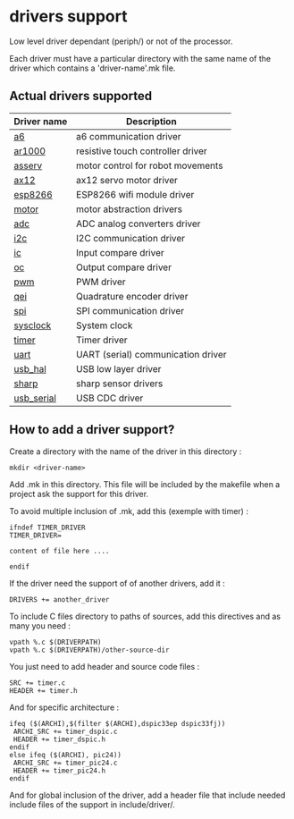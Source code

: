 # drivers support

Low level driver dependant (periph/) or not of the processor.

Each driver must have a particular directory with the same name of the driver which contains a 'driver-name'.mk file.

## Actual drivers supported

|Driver name|Description|
|-----------|-----------|
|[a6](a6/README.md)|a6 communication driver|
|[ar1000](ar1000/README.md)|resistive touch controller driver|
|[asserv](asserv/README.md)|motor control for robot movements|
|[ax12](ax12/README.md)|ax12 servo motor driver|
|[esp8266](esp8266/README.md)|ESP8266 wifi module driver|
|[motor](motor/README.md)|motor abstraction drivers|
|[adc](periph/adc/README.md)|ADC analog converters driver|
|[i2c](periph/i2c/README.md)|I2C communication driver|
|[ic](periph/ic/README.md)|Input compare driver|
|[oc](periph/oc/README.md)|Output compare driver|
|[pwm](periph/pwm/README.md)|PWM driver|
|[qei](periph/qei/README.md)|Quadrature encoder driver|
|[spi](periph/spi/README.md)|SPI communication driver|
|[sysclock](periph/sysclock/README.md)|System clock|
|[timer](periph/timer/README.md)|Timer driver|
|[uart](periph/uart/README.md)|UART (serial) communication driver|
|[usb_hal](periph/usb_hal/README.md)|USB low layer driver|
|[sharp](sharp/README.md)|sharp sensor drivers|
|[usb_serial](usb_serial/README.md)|USB CDC driver|

## How to add a driver support?
Create a directory with the name of the driver in this directory :

	mkdir <driver-name>

Add <driver-name>.mk in this directory. This file will be included by the makefile when a project ask the support for this driver.

To avoid multiple inclusion of <driver-name>.mk, add this (exemple with timer) :

	ifndef TIMER_DRIVER
	TIMER_DRIVER=
	
	content of file here ....
	
	endif

If the driver need the support of of another drivers, add it :

	DRIVERS += another_driver

To include C files directory to paths of sources, add this directives and as many you need :

	vpath %.c $(DRIVERPATH)
	vpath %.c $(DRIVERPATH)/other-source-dir

You just need to add header and source code files :

	SRC += timer.c
	HEADER += timer.h

And for specific architecture :

	ifeq ($(ARCHI),$(filter $(ARCHI),dspic33ep dspic33fj))
	 ARCHI_SRC += timer_dspic.c
	 HEADER += timer_dspic.h
	endif
	else ifeq ($(ARCHI), pic24))
	 ARCHI_SRC += timer_pic24.c
	 HEADER += timer_pic24.h
	endif

And for global inclusion of the driver, add a header file that include needed include files of the support in include/driver/.
